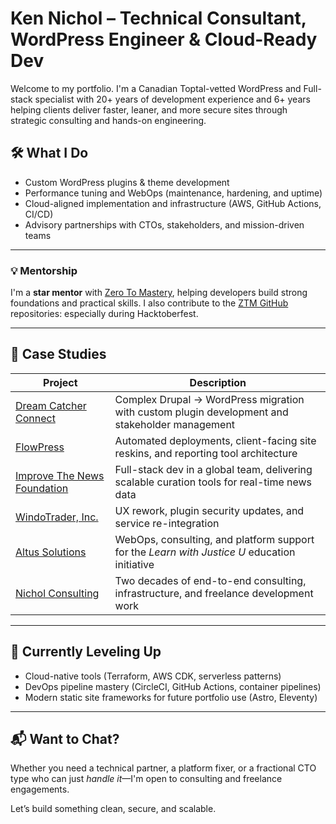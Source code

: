 # Ken Nichol – Technical Consultant, WordPress Engineer & Cloud-Ready Dev

Welcome to my portfolio. I'm a Canadian Toptal-vetted WordPress and Full-stack specialist with 20+ years of development experience and 6+ years helping clients deliver faster, leaner, and more secure sites through strategic consulting and hands-on engineering.

## 🛠️ What I Do

- Custom WordPress plugins & theme development
- Performance tuning and WebOps (maintenance, hardening, and uptime)
- Cloud-aligned implementation and infrastructure (AWS, GitHub Actions, CI/CD)
- Advisory partnerships with CTOs, stakeholders, and mission-driven teams

---

### 💡 Mentorship

I'm a **star mentor** with [Zero To Mastery](https://zerotomastery.io), helping developers build strong foundations and practical skills. I also contribute to the [ZTM GitHub](https://github.com/zero-to-mastery) repositories: especially during Hacktoberfest.

---

## 📂 Case Studies

| Project | Description |
|--------|-------------|
| [Dream Catcher Connect](case-studies/dream-catcher-connect.md) | Complex Drupal → WordPress migration with custom plugin development and stakeholder management |
| [FlowPress](case-studies/flowpress.md) | Automated deployments, client-facing site reskins, and reporting tool architecture |
| [Improve The News Foundation](case-studies/improve-the-news.md) | Full-stack dev in a global team, delivering scalable curation tools for real-time news data |
| [WindoTrader, Inc.](case-studies/windotrader.md) | UX rework, plugin security updates, and service re-integration |
| [Altus Solutions](case-studies/altus-solutions.md) | WebOps, consulting, and platform support for the *Learn with Justice U* education initiative |
| [Nichol Consulting](case-studies/nichol-consulting.md) | Two decades of end-to-end consulting, infrastructure, and freelance development work |

---

## 🌱 Currently Leveling Up

- Cloud-native tools (Terraform, AWS CDK, serverless patterns)
- DevOps pipeline mastery (CircleCI, GitHub Actions, container pipelines)
- Modern static site frameworks for future portfolio use (Astro, Eleventy)

---

## 📬 Want to Chat?

Whether you need a technical partner, a platform fixer, or a fractional CTO type who can just *handle it*—I'm open to consulting and freelance engagements.

Let’s build something clean, secure, and scalable.
